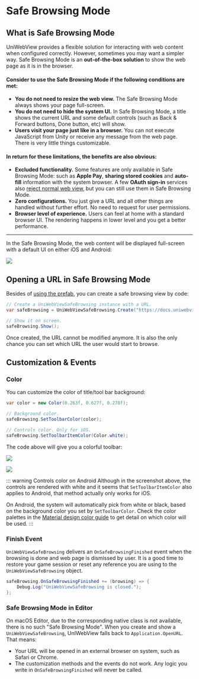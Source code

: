 # Safe Browsing Mode

## What is Safe Browsing Mode

UniWebView provides a flexible solution for interacting with web content when configured correctly. However, sometimes you may want a simpler way. Safe Browsing Mode is an **out-of-the-box solution** to show the web page as it is in the browser.

#### Consider to use the Safe Browsing Mode if the following conditions are met:

- **You do not need to resize the web view.** The Safe Browsing Mode always shows your page full-screen.
- **You do not need to hide the system UI.** In Safe Browsing Mode, a title shows the current URL and some default controls (such as Back & Forward buttons, Done button, etc) will show.
- **Users visit your page just like in a browser.** You can not execute JavaScript from Unity or receive any message from the web page. There is very little things customizable.

#### In return for these limitations, the benefits are also obvious:

- **Excluded functionality.** Some features are only available in Safe Browsing Mode: such as **Apple Pay**, **sharing stored cookies** and **auto-fill** information with the system browser. A few **OAuth sign-in** services also [reject normal web view](https://developers.googleblog.com/2016/08/modernizing-oauth-interactions-in-native-apps.html), but you can still use them in Safe Browsing Mode.
- **Zero configurations.** You just give a URL and all other things are handled without further effort. No need to request for user permissions.
- **Browser level of experience.** Users can feel at home with a standard browser UI. The rendering happens in lower level and you get a better performance.

---

In the Safe Browsing Mode, the web content will be displayed full-screen with a default UI on either iOS and Android:

![](/images/safe-browsing-mode-compare.png)

## Opening a URL in Safe Browsing Mode

Besides of [using the prefab](./using-prefab.md#using-uniwebviewsafebrowsing-prefab), you can create a safe browsing view by code:

```csharp
// Create a UniWebViewSafeBrowsing instance with a URL.
var safeBrowsing = UniWebViewSafeBrowsing.Create("https://docs.uniwebview.com");

// Show it on screen.
safeBrowsing.Show();
```

Once created, the URL cannot be modified anymore. It is also the only chance you can set which URL the user would start to browse.

## Customization & Events

### Color

You can customize the color of title/tool bar background:

```csharp
var color = new Color(0.263f, 0.627f, 0.278f);

// Background color.
safeBrowsing.SetToolbarColor(color);

// Controls color. Only for iOS.
safeBrowsing.SetToolbarItemColor(Color.white);
```

The code above will give you a colorful toolbar:

![](/images/sb-toolbar-ios.png)

![](/images/sb-toolbar-android.png)

::: warning Controls color on Android
Although in the screenshot above, the controls are rendered with white and it seems that `SetToolbarItemColor` also applies to Android, that method actually only works for iOS.

On Android, the system will automatically pick from white or black, based on the background color you set by `SetToolbarColor`.
Check the color palettes in the [Material design color guide](https://material.io/design/color/the-color-system.html#tools-for-picking-colors) to get detail on which color will be used.
:::

### Finish Event

`UniWebViewSafeBrowsing` delivers an `OnSafeBrowsingFinished` event when the browsing is done and web page is dismissed by user. It is a good time to restore your game session or reset any reference you are using to the `UniWebViewSafeBrowsing` object.

```csharp
safeBrowsing.OnSafeBrowsingFinished += (browsing) => {
    Debug.Log("UniWebViewSafeBrowsing is closed.");
};
```

### Safe Browsing Mode in Editor

On macOS Editor, due to the corresponding native class is not available, there is no such "Safe Browsing Mode". When you create and show a `UniWebViewSafeBrowsing`, UnIWebView falls back to `Application.OpenURL`. That means:

- Your URL will be opened in an external browser on system, such as Safari or Chrome.
- The customization methods and the events do not work. Any logic you write in `OnSafeBrowsingFinished` will never be called.
